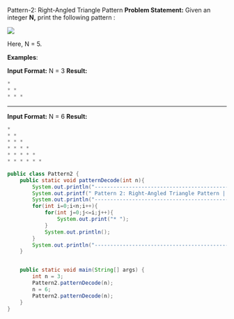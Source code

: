 Pattern-2: Right-Angled Triangle Pattern
**Problem Statement:** Given an integer **N,** print the following pattern : 

![](https://static.takeuforward.org/wp/uploads/2023/02/image-6.png)

Here, N = 5.

**Examples**:

**Input Format:** N = 3
**Result:** 
```java
* 
* * 
* * *
```
* * *

**Input Format:** N = 6
**Result:**
```java
* 
* * 
* * *
* * * *
* * * * *
* * * * * *
```

```java
public class Pattern2 {
    public static void patternDecode(int n){
        System.out.println("---------------------------------------------------");
        System.out.printf(" Pattern 2: Right-Angled Triangle Pattern | n = %d\n",n);
        System.out.println("--------------------------------------------------");
        for(int i=0;i<n;i++){
            for(int j=0;j<=i;j++){
                System.out.print("* ");
            }
            System.out.println();
        }
        System.out.println("---------------------------------------------------\n");
    }


    public static void main(String[] args) {
        int n = 3;
        Pattern2.patternDecode(n);
        n = 6;
        Pattern2.patternDecode(n);
    }
}

```